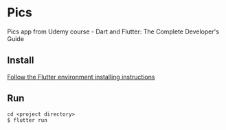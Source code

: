 # Pics

Pics app from Udemy course - Dart and Flutter: The Complete Developer's Guide

## Install

[Follow the Flutter environment installing instructions](https://flutter.io/docs/get-started/install)

## Run

```
cd <project directory>
$ flutter run
```